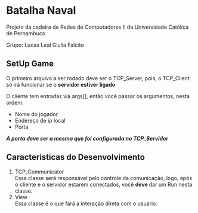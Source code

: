 # Batalha Naval

Projeto da cadeira de Redes de Computadores II da Universidade Católica de Pernambuco

Grupo:
Lucas Leal
Giulia Falcão

## SetUp Game

O primeiro arquivo a ser rodado deve ser o TCP_Server, pois, o TCP_Client só irá funcionar se o <b> servidor estiver ligado </b>

O cliente tem entradas via args[], então você passar os argumentos, nesta ordem:
  - Nome do jogador
  - Endereço de ip local
  - Porta
  
<b><i> A porta deve ser a mesma que foi configurada no TCP_Servidor </b></i>

## Caracteristicas do Desenvolvimento
<ol>
  <li> TCP_Communicator </li>
    Essa classe será responsável pelo controle da comunicação, logo, após o cliente e o servidor estarem conectados, você <b> deve </b> dar um Run nesta classe.

  <li> View </li>
    Essa classe é o que fará a interação direta com o usuário.
</ol>
